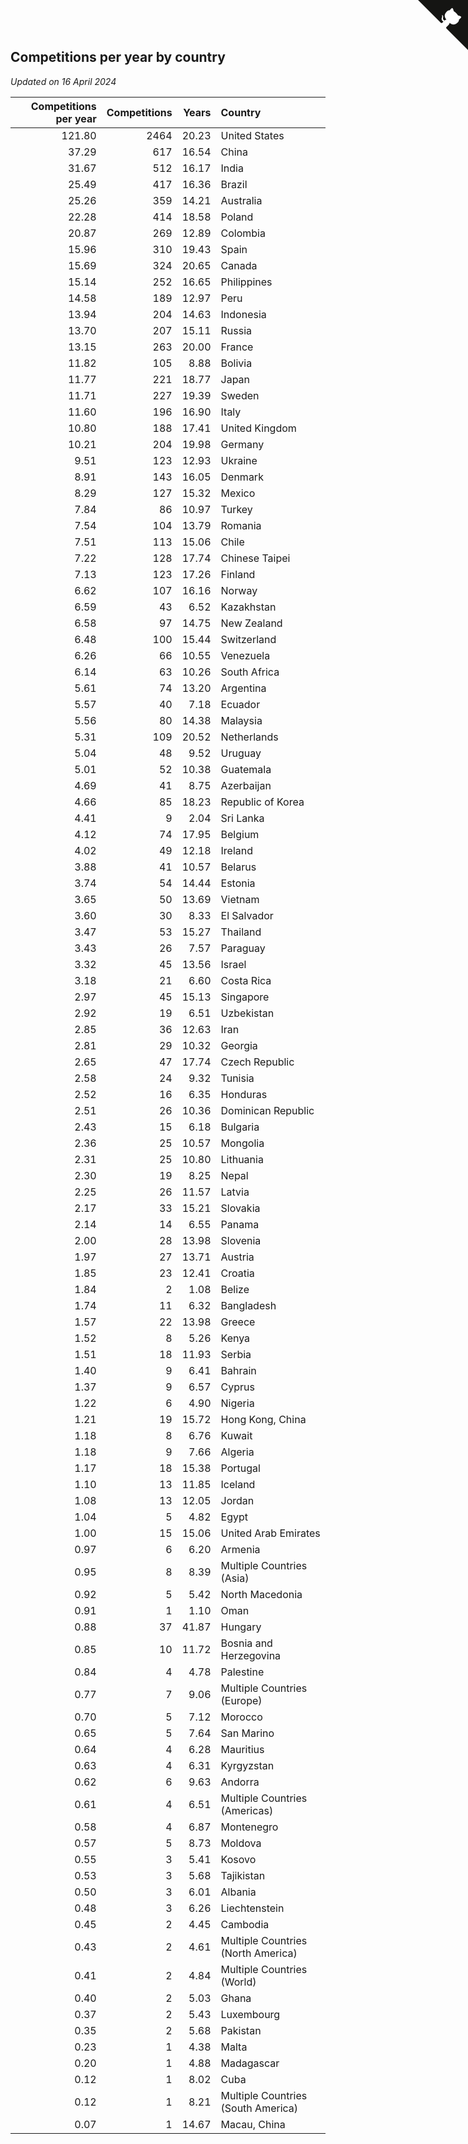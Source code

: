 ## Competitions per year by country

*Updated on 16 April 2024*

| Competitions per year | Competitions | Years | Country |
| ---: | ---: | ---: | :--- |
| 121.80 | 2464 | 20.23 | United States |
| 37.29 | 617 | 16.54 | China |
| 31.67 | 512 | 16.17 | India |
| 25.49 | 417 | 16.36 | Brazil |
| 25.26 | 359 | 14.21 | Australia |
| 22.28 | 414 | 18.58 | Poland |
| 20.87 | 269 | 12.89 | Colombia |
| 15.96 | 310 | 19.43 | Spain |
| 15.69 | 324 | 20.65 | Canada |
| 15.14 | 252 | 16.65 | Philippines |
| 14.58 | 189 | 12.97 | Peru |
| 13.94 | 204 | 14.63 | Indonesia |
| 13.70 | 207 | 15.11 | Russia |
| 13.15 | 263 | 20.00 | France |
| 11.82 | 105 | 8.88 | Bolivia |
| 11.77 | 221 | 18.77 | Japan |
| 11.71 | 227 | 19.39 | Sweden |
| 11.60 | 196 | 16.90 | Italy |
| 10.80 | 188 | 17.41 | United Kingdom |
| 10.21 | 204 | 19.98 | Germany |
| 9.51 | 123 | 12.93 | Ukraine |
| 8.91 | 143 | 16.05 | Denmark |
| 8.29 | 127 | 15.32 | Mexico |
| 7.84 | 86 | 10.97 | Turkey |
| 7.54 | 104 | 13.79 | Romania |
| 7.51 | 113 | 15.06 | Chile |
| 7.22 | 128 | 17.74 | Chinese Taipei |
| 7.13 | 123 | 17.26 | Finland |
| 6.62 | 107 | 16.16 | Norway |
| 6.59 | 43 | 6.52 | Kazakhstan |
| 6.58 | 97 | 14.75 | New Zealand |
| 6.48 | 100 | 15.44 | Switzerland |
| 6.26 | 66 | 10.55 | Venezuela |
| 6.14 | 63 | 10.26 | South Africa |
| 5.61 | 74 | 13.20 | Argentina |
| 5.57 | 40 | 7.18 | Ecuador |
| 5.56 | 80 | 14.38 | Malaysia |
| 5.31 | 109 | 20.52 | Netherlands |
| 5.04 | 48 | 9.52 | Uruguay |
| 5.01 | 52 | 10.38 | Guatemala |
| 4.69 | 41 | 8.75 | Azerbaijan |
| 4.66 | 85 | 18.23 | Republic of Korea |
| 4.41 | 9 | 2.04 | Sri Lanka |
| 4.12 | 74 | 17.95 | Belgium |
| 4.02 | 49 | 12.18 | Ireland |
| 3.88 | 41 | 10.57 | Belarus |
| 3.74 | 54 | 14.44 | Estonia |
| 3.65 | 50 | 13.69 | Vietnam |
| 3.60 | 30 | 8.33 | El Salvador |
| 3.47 | 53 | 15.27 | Thailand |
| 3.43 | 26 | 7.57 | Paraguay |
| 3.32 | 45 | 13.56 | Israel |
| 3.18 | 21 | 6.60 | Costa Rica |
| 2.97 | 45 | 15.13 | Singapore |
| 2.92 | 19 | 6.51 | Uzbekistan |
| 2.85 | 36 | 12.63 | Iran |
| 2.81 | 29 | 10.32 | Georgia |
| 2.65 | 47 | 17.74 | Czech Republic |
| 2.58 | 24 | 9.32 | Tunisia |
| 2.52 | 16 | 6.35 | Honduras |
| 2.51 | 26 | 10.36 | Dominican Republic |
| 2.43 | 15 | 6.18 | Bulgaria |
| 2.36 | 25 | 10.57 | Mongolia |
| 2.31 | 25 | 10.80 | Lithuania |
| 2.30 | 19 | 8.25 | Nepal |
| 2.25 | 26 | 11.57 | Latvia |
| 2.17 | 33 | 15.21 | Slovakia |
| 2.14 | 14 | 6.55 | Panama |
| 2.00 | 28 | 13.98 | Slovenia |
| 1.97 | 27 | 13.71 | Austria |
| 1.85 | 23 | 12.41 | Croatia |
| 1.84 | 2 | 1.08 | Belize |
| 1.74 | 11 | 6.32 | Bangladesh |
| 1.57 | 22 | 13.98 | Greece |
| 1.52 | 8 | 5.26 | Kenya |
| 1.51 | 18 | 11.93 | Serbia |
| 1.40 | 9 | 6.41 | Bahrain |
| 1.37 | 9 | 6.57 | Cyprus |
| 1.22 | 6 | 4.90 | Nigeria |
| 1.21 | 19 | 15.72 | Hong Kong, China |
| 1.18 | 8 | 6.76 | Kuwait |
| 1.18 | 9 | 7.66 | Algeria |
| 1.17 | 18 | 15.38 | Portugal |
| 1.10 | 13 | 11.85 | Iceland |
| 1.08 | 13 | 12.05 | Jordan |
| 1.04 | 5 | 4.82 | Egypt |
| 1.00 | 15 | 15.06 | United Arab Emirates |
| 0.97 | 6 | 6.20 | Armenia |
| 0.95 | 8 | 8.39 | Multiple Countries (Asia) |
| 0.92 | 5 | 5.42 | North Macedonia |
| 0.91 | 1 | 1.10 | Oman |
| 0.88 | 37 | 41.87 | Hungary |
| 0.85 | 10 | 11.72 | Bosnia and Herzegovina |
| 0.84 | 4 | 4.78 | Palestine |
| 0.77 | 7 | 9.06 | Multiple Countries (Europe) |
| 0.70 | 5 | 7.12 | Morocco |
| 0.65 | 5 | 7.64 | San Marino |
| 0.64 | 4 | 6.28 | Mauritius |
| 0.63 | 4 | 6.31 | Kyrgyzstan |
| 0.62 | 6 | 9.63 | Andorra |
| 0.61 | 4 | 6.51 | Multiple Countries (Americas) |
| 0.58 | 4 | 6.87 | Montenegro |
| 0.57 | 5 | 8.73 | Moldova |
| 0.55 | 3 | 5.41 | Kosovo |
| 0.53 | 3 | 5.68 | Tajikistan |
| 0.50 | 3 | 6.01 | Albania |
| 0.48 | 3 | 6.26 | Liechtenstein |
| 0.45 | 2 | 4.45 | Cambodia |
| 0.43 | 2 | 4.61 | Multiple Countries (North America) |
| 0.41 | 2 | 4.84 | Multiple Countries (World) |
| 0.40 | 2 | 5.03 | Ghana |
| 0.37 | 2 | 5.43 | Luxembourg |
| 0.35 | 2 | 5.68 | Pakistan |
| 0.23 | 1 | 4.38 | Malta |
| 0.20 | 1 | 4.88 | Madagascar |
| 0.12 | 1 | 8.02 | Cuba |
| 0.12 | 1 | 8.21 | Multiple Countries (South America) |
| 0.07 | 1 | 14.67 | Macau, China |


<a href="https://github.com/jonatanklosko/wca_statistics" class="github-corner" aria-label="View source on Github"><svg width="80" height="80" viewBox="0 0 250 250" style="fill:#151513; color:#fff; position: absolute; top: 0; border: 0; right: 0;" aria-hidden="true"><path d="M0,0 L115,115 L130,115 L142,142 L250,250 L250,0 Z"></path><path d="M128.3,109.0 C113.8,99.7 119.0,89.6 119.0,89.6 C122.0,82.7 120.5,78.6 120.5,78.6 C119.2,72.0 123.4,76.3 123.4,76.3 C127.3,80.9 125.5,87.3 125.5,87.3 C122.9,97.6 130.6,101.9 134.4,103.2" fill="currentColor" style="transform-origin: 130px 106px;" class="octo-arm"></path><path d="M115.0,115.0 C114.9,115.1 118.7,116.5 119.8,115.4 L133.7,101.6 C136.9,99.2 139.9,98.4 142.2,98.6 C133.8,88.0 127.5,74.4 143.8,58.0 C148.5,53.4 154.0,51.2 159.7,51.0 C160.3,49.4 163.2,43.6 171.4,40.1 C171.4,40.1 176.1,42.5 178.8,56.2 C183.1,58.6 187.2,61.8 190.9,65.4 C194.5,69.0 197.7,73.2 200.1,77.6 C213.8,80.2 216.3,84.9 216.3,84.9 C212.7,93.1 206.9,96.0 205.4,96.6 C205.1,102.4 203.0,107.8 198.3,112.5 C181.9,128.9 168.3,122.5 157.7,114.1 C157.9,116.9 156.7,120.9 152.7,124.9 L141.0,136.5 C139.8,137.7 141.6,141.9 141.8,141.8 Z" fill="currentColor" class="octo-body"></path></svg></a><style>.github-corner:hover .octo-arm{animation:octocat-wave 560ms ease-in-out}@keyframes octocat-wave{0%,100%{transform:rotate(0)}20%,60%{transform:rotate(-25deg)}40%,80%{transform:rotate(10deg)}}@media (max-width:500px){.github-corner:hover .octo-arm{animation:none}.github-corner .octo-arm{animation:octocat-wave 560ms ease-in-out}}</style>
